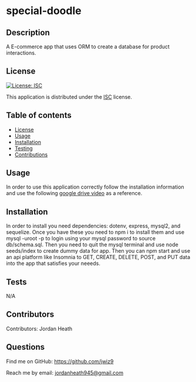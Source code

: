 
  # special-doodle
  ## Description
  A E-commerce app that uses ORM to create a database for product interactions.
  ## License
  
  [![License: ISC](https://img.shields.io/badge/License-ISC-yellow.svg)](https://opensource.org/licenses/ISC)
  
This application is distributed under the [ISC](https://opensource.org/licenses/ISC) license.
  ## Table of contents
  - [License](#License)
  - [Usage](#Usage)
  - [Installation](#Installation)
  - [Testing](#Testing)
  - [Contributions](#Contributions)
  ## Usage
  In order to use this application correctly follow the installation information and use the following [google drive video](https://drive.google.com/file/d/1wgAodHj92jVjuI5wN-fVTs8TzYY5PXBs/view) as a reference.
  ## Installation
  In order to install you need dependencies: dotenv, express, mysql2, and sequelize. Once you have these you need to npm i to install them and use mysql -uroot -p to login using your mysql password to source db/schema.sql. Then you need to quit the mysql terminal and use node seeds/index to create dummy data for app. Then you can npm start and use an api platform like Insomnia to GET, CREATE, DELETE, POST, and PUT data into the app that satisfies your neeeds.
  ## Tests
  N/A
  ## Contributors
  Contributors: 
  Jordan Heath
  ## Questions
  Find me on GitHub: <https://github.com/jwiz9>
  
Reach me by email: jordanheath945@gmail.com
  
